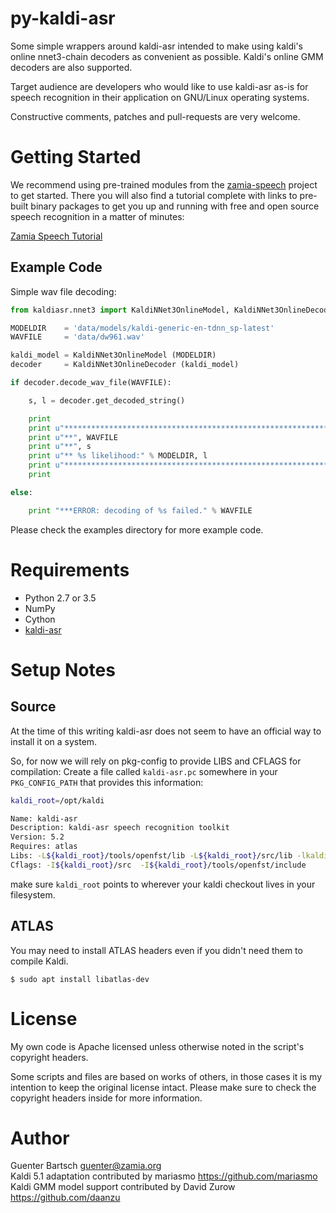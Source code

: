 # py-kaldi-asr

Some simple wrappers around kaldi-asr intended to make using kaldi's online nnet3-chain
decoders as convenient as possible. Kaldi's online GMM decoders are also supported.

Target audience are developers who would like to use kaldi-asr as-is for speech
recognition in their application on GNU/Linux operating systems.

Constructive comments, patches and pull-requests are very welcome.

Getting Started
===============

We recommend using pre-trained modules from the [zamia-speech](http://zamia-speech.org/) project
to get started. There you will also find a tutorial complete with links to pre-built binary packages
to get you up and running with free and open source speech recognition in a matter of minutes:

[Zamia Speech Tutorial](https://github.com/gooofy/zamia-speech#get-started-with-our-pre-trained-models)

Example Code
------------

Simple wav file decoding:

```python
from kaldiasr.nnet3 import KaldiNNet3OnlineModel, KaldiNNet3OnlineDecoder

MODELDIR    = 'data/models/kaldi-generic-en-tdnn_sp-latest'
WAVFILE     = 'data/dw961.wav'

kaldi_model = KaldiNNet3OnlineModel (MODELDIR)
decoder     = KaldiNNet3OnlineDecoder (kaldi_model)

if decoder.decode_wav_file(WAVFILE):

    s, l = decoder.get_decoded_string()

    print
    print u"*****************************************************************"
    print u"**", WAVFILE
    print u"**", s
    print u"** %s likelihood:" % MODELDIR, l
    print u"*****************************************************************"
    print

else:

    print "***ERROR: decoding of %s failed." % WAVFILE
```

Please check the examples directory for more example code.

Requirements
============

* Python 2.7 or 3.5
* NumPy
* Cython
* [kaldi-asr](http://kaldi-asr.org/ "kaldi-asr.org")

Setup Notes
===========

Source
------

At the time of this writing kaldi-asr does not seem to have an official way to
install it on a system. 

So, for now we will rely on pkg-config to provide LIBS and CFLAGS for compilation:
Create a file called `kaldi-asr.pc` somewhere in your `PKG_CONFIG_PATH` that provides
this information:

```bash
kaldi_root=/opt/kaldi

Name: kaldi-asr
Description: kaldi-asr speech recognition toolkit
Version: 5.2
Requires: atlas
Libs: -L${kaldi_root}/tools/openfst/lib -L${kaldi_root}/src/lib -lkaldi-decoder -lkaldi-lat -lkaldi-fstext -lkaldi-hmm -lkaldi-feat -lkaldi-transform -lkaldi-gmm -lkaldi-tree -lkaldi-util -lkaldi-matrix -lkaldi-base -lkaldi-nnet3 -lkaldi-online2 -lkaldi-cudamatrix -lkaldi-ivector -lfst
Cflags: -I${kaldi_root}/src  -I${kaldi_root}/tools/openfst/include
```

make sure `kaldi_root` points to wherever your kaldi checkout lives in your filesystem.

ATLAS
-----

You may need to install ATLAS headers even if you didn't need them to compile Kaldi.

```
$ sudo apt install libatlas-dev
```

License
=======

My own code is Apache licensed unless otherwise noted in the script's copyright
headers.

Some scripts and files are based on works of others, in those cases it is my
intention to keep the original license intact. Please make sure to check the
copyright headers inside for more information.

Author
======

Guenter Bartsch <guenter@zamia.org><br/>
Kaldi 5.1 adaptation contributed by mariasmo https://github.com/mariasmo<br/>
Kaldi GMM model support contributed by David Zurow https://github.com/daanzu<br/>
